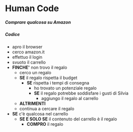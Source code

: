 # **Human Code**

##### Comprare qualcosa su Amazon 


<!-- Il regalo perfetto
Domani è il compleanno di Silvia e non le ho ancora comprato nulla! Mi piacerebbe sorprenderla, so che le piaceva tanto quella lampada da tavolo così particolare, però la consegna non è Prime e non arriverebbe mai in tempo! Potrei optare per una bella stilografica ma sicuramente sforo il budget, forse è meglio optare per un buon libro: un classico ma so che con lei vado sul sicuro! -->

##### **Codice**

- apro il browser
- cerco amazon.it
- effettuo il login
- svuoto il carrello
- **FINCHE'** non trovo il regalo
  - cerco un regalo 
  - **SE** il regalo rispetta il budget
    - **SE** rispetta i tempi di consegna
      - ho trovato un potenziale regalo
      - **SE** il regalo potrebbe soddisfare i gusti di Silvia
        - aggiungo il regalo al carrello
  - **ALTRIMENTI**
  - continua a cercare il regalo
- **SE** c'è qualcosa nel carrello
  - **SE E SOLO SE** il contenuto del carrello è il regalo
    - **COMPRO** il regalo
